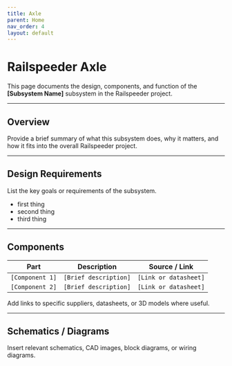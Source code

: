 ```yaml
---
title: Axle
parent: Home
nav_order: 4
layout: default
---
```


# Railspeeder Axle

This page documents the design, components, and function of the **[Subsystem
Name]** subsystem in the Railspeeder project.

---

## Overview

Provide a brief summary of what this subsystem does, why it matters, and how it
fits into the overall Railspeeder project.

---

## Design Requirements

List the key goals or requirements of the subsystem.

- first thing
- second thing
- third thing

---

## Components

| Part            | Description           | Source / Link         |
| --------------- | --------------------- | --------------------- |
| `[Component 1]` | `[Brief description]` | `[Link or datasheet]` |
| `[Component 2]` | `[Brief description]` | `[Link or datasheet]` |

Add links to specific suppliers, datasheets, or 3D models where useful.

---

## Schematics / Diagrams

Insert relevant schematics, CAD images, block diagrams, or wiring diagrams.
